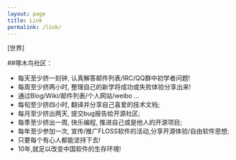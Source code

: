 ```yaml
---
layout: page
title: Link
permalink: /link/
---
```


[世界]

##啄木鸟社区：
* 每天至少挤一刻钟, 认真解答邮件列表/IRC/QQ群中初学者问题!
* 每周至少挤两小时, 整理自己的新学将成功或失败体验分享出来!
* 通过Blog/Wiki/邮件列表/个人网站/weibo ...
* 每旬至少挤四小时, 翻译并分享自己喜爱的技术文档;
* 每月至少挤出两天, 提交bug报告给开源社区;
* 每季至少挤出一周, 快乐编程, 推进自己或是他人的开源项目;
* 每年至少参加一次, 宣传/推广FLOSS软件的活动,分享开源体验/自由软件思想;
* 只要每个有心人都能坚持下去!
* 10年,就足以改变中国软件的生存环境!

